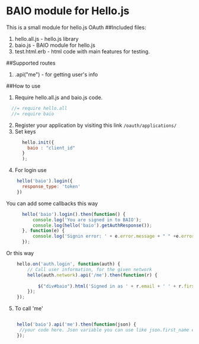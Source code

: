 # BAIO module for Hello.js
This is a small module for hello.js OAuth
##Included files:
1. hello.all.js - hello.js library
2. baio.js - BAIO module for hello.js
3. test.html.erb - html code with main features for testing.

##Supported routes
1. .api("me") - for getting user's info

##How to use
1. Require hello.all.js and baio.js code.
```javascript
  //= require hello.all
  //= require baio
```
2. Register your application by visiting this link
`/oauth/applications/`
3. Set keys
```javascript
      hello.init({ 
        baio : "client_id"
      }
      );
```
4. For login use
```javascript
    hello('baio').login({
      response_type: 'token'
    })
```
You can add some callbacks this way
```javascript
      hello('baio').login().then(function() {
          console.log('You are signed in to BAIO');
          console.log(hello('baio').getAuthResponse());
      }, function(e) {
          console.log('Signin error: ' + e.error.message + " " +e.error.code);
      });
  ```
  Or this way
```javascript  
    hello.on('auth.login', function(auth) {
        // Call user information, for the given network
        hello(auth.network).api('/me').then(function(r) {
            
            $("div#baio").html('Signed in as ' + r.email + ' ' + r.first_name + ' ' + r.last_name);
        });
    });
  ```
  
  5. To call 'me'
  ```javascript

      hello('baio').api('me').then(function(json) {
       //your code here. Json variable you can use like json.first_name etc.
      });
  ```
